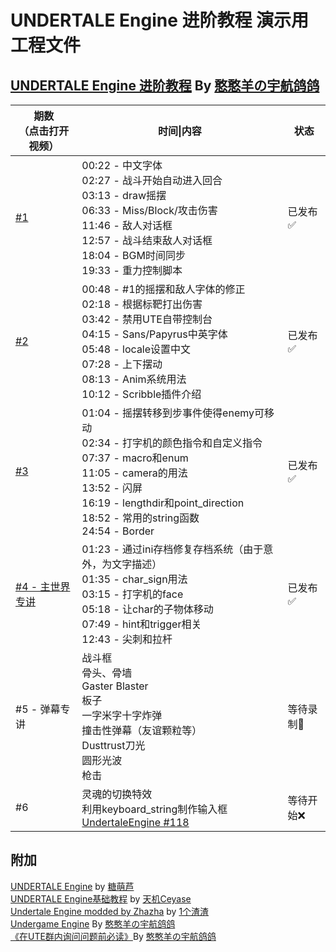 # UNDERTALE Engine 进阶教程 演示用工程文件

## <a href="https://space.bilibili.com/252906762/channel/collectiondetail?sid=816930">UNDERTALE Engine 进阶教程</a> By <a href="https://space.bilibili.com/252906762">憨憨羊の宇航鸽鸽</a><br>
|期数<br>（点击打开视频）|时间\|内容|状态|
|-|-|-|
|<a href="https://www.bilibili.com/video/BV13d4y1K72G/">#1</a>|00:22 - 中文字体<br>02:27 - 战斗开始自动进入回合<br>03:13 - draw摇摆<br>06:33 - Miss/Block/攻击伤害<br>11:46 - 敌人对话框<br>12:57 - 战斗结束敌人对话框<br>18:04 - BGM时间同步<br>19:33 - 重力控制脚本|已发布✅|
|<a href="https://www.bilibili.com/video/BV1n84y1i73h/">#2</a>|00:48 - #1的摇摆和敌人字体的修正<br>02:18 - 根据标靶打出伤害<br>03:42 - 禁用UTE自带控制台<br>04:15 - Sans/Papyrus中英字体<br>05:48 - locale设置中文<br>07:28 - 上下摆动<br>08:13 - Anim系统用法<br>10:12 - Scribble插件介绍|已发布✅|
|<a href="https://www.bilibili.com/video/BV19h411c7k1/">#3</a>|01:04 - 摇摆转移到步事件使得enemy可移动<br>02:34 - 打字机的颜色指令和自定义指令<br>07:37 - macro和enum<br>11:05 - camera的用法<br>13:52 - 闪屏<br>16:19 - lengthdir和point_direction<br>18:52 - 常用的string函数<br>24:54 - Border|已发布✅|
|<a href="https://www.bilibili.com/video/BV1JN411h7xP/">#4 - 主世界专讲</a>|01:23 - 通过ini存档修复存档系统（由于意外，为文字描述）<br>01:35 - char_sign用法<br>03:15 - 打字机的face<br>05:18 - 让char的子物体移动<br>07:49 - hint和trigger相关<br>12:43 - 尖刺和拉杆|已发布✅|
#5 - 弹幕专讲|战斗框<br>骨头、骨墙<br>Gaster Blaster<br>板子<br>一字米字十字炸弹<br>撞击性弹幕（友谊颗粒等）<br>Dusttrust刀光<br>圆形光波<br>枪击|等待录制🎥|
#6|灵魂的切换特效<br>利用keyboard_string制作输入框<br><a href="https://github.com/TML233/UndertaleEngine/pull/118">UndertaleEngine #118</a>|等待开始❌|
## 附加
<a href=https://github.com/TML233/UndertaleEngine>UNDERTALE Engine</a> by <a href=https://github.com/TML233>糖萌芦</a><br>
<a href=https://www.bilibili.com/video/BV1V5411o7BX>UNDERTALE Engine基础教程</a> by <a href=https://space.bilibili.com/512943967>天机Ceyase</a><br>
<a href=https://github.com/onezhazha233/Undertale-Engine-modded-by-Zhazha>Undertale Engine modded by Zhazha</a> by <a href=https://space.bilibili.com/25245703>1个渣渣</a><br>
<a href="https://github.com/SheepYhangCN/UndergameEngine">Undergame Engine</a> By <a href="https://space.bilibili.com/252906762">憨憨羊の宇航鸽鸽</a><br>
<a href="https://github.com/SheepYhangCN/ReadBeforeAskingQuestionsInUTEGroup/blob/main/README.md">《在UTE群内询问问题前必读》</a>By <a href="https://space.bilibili.com/252906762">憨憨羊の宇航鸽鸽</a>